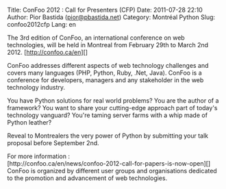 Title: ConFoo 2012 : Call for Presenters (CFP)
Date: 2011-07-28 22:10
Author: Pior Bastida (pior@pbastida.net)
Category: Montréal Python
Slug: confoo2012cfp
Lang: en

<!--:en-->

The 3rd edition of ConFoo, an international conference on web
technologies, will be held in Montreal from February 29th to March 2nd
2012. [http://confoo.ca/en][]

ConFoo addresses different aspects of web technology challenges and
covers many languages (PHP, Python, Ruby, .Net, Java). ConFoo is a
conference for developers, managers and any stakeholder in the web
technology industry.

You have Python solutions for real world problems? You are the author of
a framework? You want to share your cutting-edge approach part of
today's technology vanguard? You're taming server farms with a whip made
of Python leather?

Reveal to Montrealers the very power of Python by submitting your talk
proposal before September 2nd.

<div id="magicdomid1664">
For more information :

</div>
<div id="magicdomid1668">
[http://confoo.ca/en/news/confoo-2012-call-for-papers-is-now-open][]

</div>
ConFoo is organized by different user groups and organisations dedicated
to the promotion and advancement of web technologies.

  [http://confoo.ca/en]: http://confoo.ca/en
  [http://confoo.ca/en/news/confoo-2012-call-for-papers-is-now-open]: http://confoo.ca/en/news/confoo-2012-call-for-papers-is-now-open
